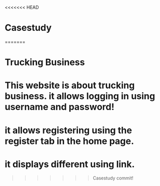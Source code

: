<<<<<<< HEAD
# Casestudy
=======
# Trucking Business 
# This website is about trucking business. it allows logging in using username and password!
# it allows registering using the register tab in the home page.
# it displays  different using link.
 
>>>>>>> Casestudy commit!
